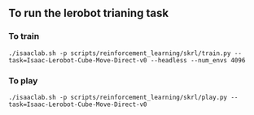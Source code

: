 ## To run the lerobot trianing task

### To train
```shell
./isaaclab.sh -p scripts/reinforcement_learning/skrl/train.py --task=Isaac-Lerobot-Cube-Move-Direct-v0 --headless --num_envs 4096
```

### To play
```shell
./isaaclab.sh -p scripts/reinforcement_learning/skrl/play.py --task=Isaac-Lerobot-Cube-Move-Direct-v0
```